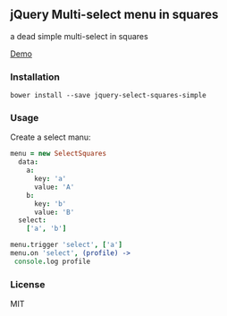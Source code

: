 
jQuery Multi-select menu in squares
------

a dead simple multi-select in squares

[Demo](http://s.jiyinyiyong.info/jquery-select-squares-simple/index.html)

### Installation

```
bower install --save jquery-select-squares-simple
```

### Usage

Create a select manu:

```coffee
menu = new SelectSquares
  data:
    a:
      key: 'a'
      value: 'A'
    b:
      key: 'b'
      value: 'B'
  select:
    ['a', 'b']

menu.trigger 'select', ['a']
menu.on 'select', (profile) ->
 console.log profile
```

### License

MIT